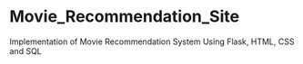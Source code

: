 # Movie_Recommendation_Site
Implementation of Movie Recommendation System Using Flask, HTML, CSS and SQL
